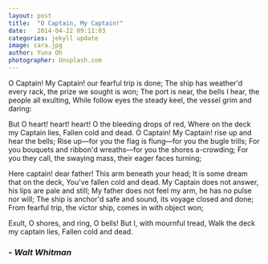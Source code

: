 ```yaml
---
layout: post
title:  "O Captain, My Captain!"
date:   2014-04-22 09:11:03
categories: jekyll update
image: cara.jpg
author: Yuna Oh
photographer: Unsplash.com 
---
```


O Captain! My Captain! our fearful trip is done;
The ship has weather'd every rack, the prize we sought is won;
The port is near, the bells I hear, the people all exulting,
While follow eyes the steady keel, the vessel grim and daring:

But O heart! heart! heart!
O the bleeding drops of red,
Where on the deck my Captain lies,
Fallen cold and dead.
O Captain! My Captain! rise up and hear the bells;
Rise up—for you the flag is flung—for you the bugle trills;
For you bouquets and ribbon'd wreaths—for you the shores a-crowding;
For you they call, the swaying mass, their eager faces turning;

Here captain! dear father!
This arm beneath your head;
It is some dream that on the deck,
You've fallen cold and dead.
My Captain does not answer, his lips are pale and still;
My father does not feel my arm, he has no pulse nor will;
The ship is anchor'd safe and sound, its voyage closed and done;
From fearful trip, the victor ship, comes in with object won;

Exult, O shores, and ring, O bells!
But I, with mournful tread,
Walk the deck my captain lies,
Fallen cold and dead.

### - *Walt Whitman*